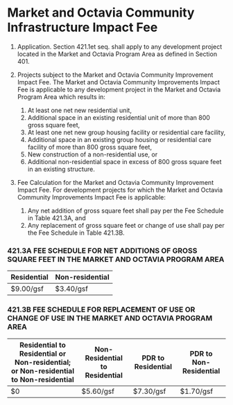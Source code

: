 # Market and Octavia Community Infrastructure Impact Fee

1. Application. Section 421.1et seq. shall apply to any development project located in the Market and Octavia Program Area as defined in Section 401.

1. Projects subject to the Market and Octavia Community Improvement Impact Fee. The Market and Octavia Community Improvements Impact Fee is applicable to any development project in the Market and Octavia Program Area which results in:
    1. At least one net new residential unit,
    1. Additional space in an existing residential unit of more than 800 gross square feet,
    1. At least one net new group housing facility or residential care facility,
    1. Additional space in an existing group housing or residential care facility of more than 800 gross square feet,
    1. New construction of a non-residential use, or
    1. Additional non-residential space in excess of 800 gross square feet in an existing structure.


1. Fee Calculation for the Market and Octavia Community Improvement Impact Fee. For development projects for which the Market and Octavia Community Improvements Impact Fee is applicable:
    1. Any net addition of gross square feet shall pay per the Fee Schedule in Table 421.3A, and
    1. Any replacement of gross square feet or change of use shall pay per the Fee Schedule in Table 421.3B.

### 421.3A FEE SCHEDULE FOR NET ADDITIONS OF GROSS SQUARE FEET IN THE MARKET AND OCTAVIA PROGRAM AREA

| Residential | Non-residential |
| --- | --- |
| $9.00/gsf | $3.40/gsf|

### 421.3B FEE SCHEDULE FOR REPLACEMENT OF USE OR CHANGE OF USE IN THE MARKET AND OCTAVIA PROGRAM AREA

| Residential to Residential or Non-residential; or Non-residential to Non-residential | Non-Residential to Residential | PDR to Residential | PDR to Non-Residential |
| --- | --- | --- | --- |
| $0 | $5.60/gsf | $7.30/gsf | $1.70/gsf |
